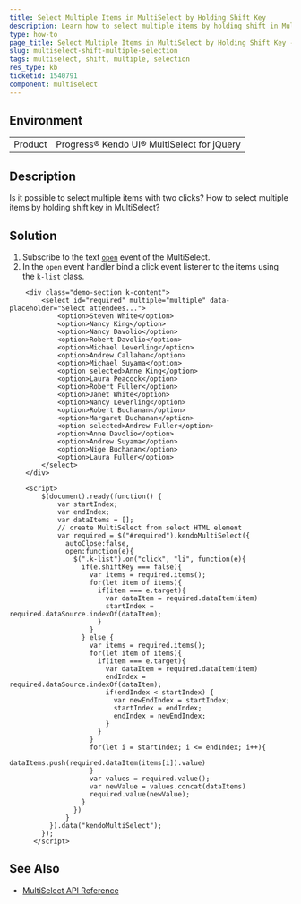 ```yaml
---
title: Select Multiple Items in MultiSelect by Holding Shift Key
description: Learn how to select multiple items by holding shift in MultiSelect.
type: how-to
page_title: Select Multiple Items in MultiSelect by Holding Shift Key - Kendo UI MultiSelect for jQuery
slug: multiselect-shift-multiple-selection
tags: multiselect, shift, multiple, selection
res_type: kb
ticketid: 1540791
component: multiselect
---
```


## Environment

<table>
 <tr>
  <td>Product</td>
  <td>Progress® Kendo UI® MultiSelect for jQuery</td>
 </tr> 
</table>

## Description

Is it possible to select multiple items with two clicks? How to select multiple items by holding shift key in MultiSelect?

## Solution

1. Subscribe to the text [`open`](https://docs.telerik.com/kendo-ui/api/javascript/ui/multiselect/events/open) event of the MultiSelect.
1. In the `open` event handler bind a click event listener to the items using the `k-list` class. 

```dojo
    <div class="demo-section k-content">
        <select id="required" multiple="multiple" data-placeholder="Select attendees...">
            <option>Steven White</option>
            <option>Nancy King</option>
            <option>Nancy Davolio</option>
            <option>Robert Davolio</option>
            <option>Michael Leverling</option>
            <option>Andrew Callahan</option>
            <option>Michael Suyama</option>
            <option selected>Anne King</option>
            <option>Laura Peacock</option>
            <option>Robert Fuller</option>
            <option>Janet White</option>
            <option>Nancy Leverling</option>
            <option>Robert Buchanan</option>
            <option>Margaret Buchanan</option>
            <option selected>Andrew Fuller</option>
            <option>Anne Davolio</option>
            <option>Andrew Suyama</option>
            <option>Nige Buchanan</option>
            <option>Laura Fuller</option>
        </select>
    </div>     
  
    <script>
        $(document).ready(function() {
            var startIndex;
            var endIndex;
            var dataItems = [];
            // create MultiSelect from select HTML element
            var required = $("#required").kendoMultiSelect({
              autoClose:false,
              open:function(e){
                $(".k-list").on("click", "li", function(e){
                  if(e.shiftKey === false){
                    var items = required.items();
                    for(let item of items){
                      if(item === e.target){
                        var dataItem = required.dataItem(item)
                        startIndex = required.dataSource.indexOf(dataItem);
                      }
                    }
                  } else {
                    var items = required.items();
                    for(let item of items){
                      if(item === e.target){
                        var dataItem = required.dataItem(item)
                        endIndex = required.dataSource.indexOf(dataItem);
                        if(endIndex < startIndex) {
                          var newEndIndex = startIndex;
                          startIndex = endIndex;
                          endIndex = newEndIndex;
                        }
                      }	
                    }
                    for(let i = startIndex; i <= endIndex; i++){
                      dataItems.push(required.dataItem(items[i]).value)
                    }
                    var values = required.value();
                    var newValue = values.concat(dataItems)
                    required.value(newValue);
                  }
                })
              }
          }).data("kendoMultiSelect");
        });
      </script>
```

## See Also

* [MultiSelect API Reference](/api/javascript/ui/multiselect)
